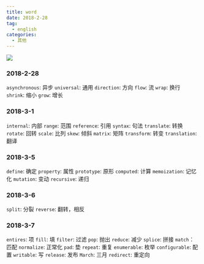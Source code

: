 ```yaml
---
title: word
date: 2018-2-28
tag: 
  - english
categories:
  - 其他
---
```


![](/imgs/english/theme/bird.png)

### 2018-2-28

`asynchronous`: 异步
`universal`: 通用
`direction`: 方向
`flow`: 流
`wrap`: 换行
`shrink`: 缩小
`grow`: 增长

### 2018-3-1

`internal`: 内部
`range`: 范围
`reference`: 引用
`syntax`: 句法
`translate`: 转换
`rotate`: 回转
`scale`: 比列
`skew`: 倾斜
`matrix`: 矩阵
`transform`: 转变
`translation`: 翻译

### 2018-3-5

`define`: 确定
`property`: 属性
`prototype`: 原形
`computed`: 计算
`memoization`: 记忆化
`mutation`: 变动
`recursive`: 递归

### 2018-3-6

`split`: 分裂
`reverse`: 翻转，相反

### 2018-3-7

`entires`: 项
`fill`: 填
`filter`: 过滤
`pop`: 抛出
`reduce`: 减少
`splice`: 拼接
`match`：匹配
`normalize`: 正常化
`pad`: 垫
`repeat`: 重复
`enumerable`: 枚举
`configurable`: 配置
`writable`: 写
`release`: 发布
`March`: 三月
`redirect`: 重定向
